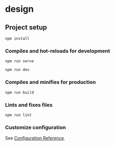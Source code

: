 # design

## Project setup
```
npm install
```

### Compiles and hot-reloads for development
```
npm run serve

npm run dev

```

### Compiles and minifies for production
```
npm run build
```

### Lints and fixes files
```
npm run lint
```

### Customize configuration
See [Configuration Reference](https://cli.vuejs.org/config/).
